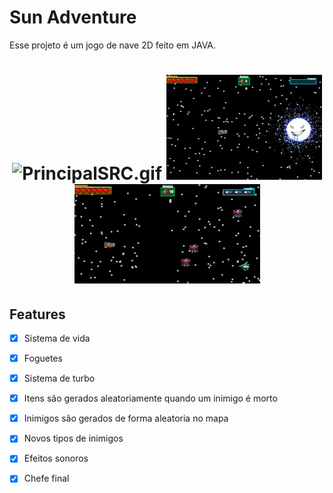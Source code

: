 # Sun Adventure


Esse projeto é um jogo de nave 2D feito em JAVA. </h3>

<h1 align="center">

<img alt = "PrincipalSRC.gif" title = "PrincipalSRC.gif" src="./gitHub/PrincipalSRC.gif" />
<img alt = "turbo.gif" title = "turbo.gif" src="./gitHub/novoTurbo.gif" />
  <img alt = "turbo.gif" title = "turbo.gif" src="./gitHub/novoBoss.gif" />




  


</br>

## Features


- [x] Sistema de vida
- [x] Foguetes
- [x] Sistema de turbo
- [x] Itens são gerados aleatoriamente quando um inimigo é morto
- [x] Inimigos são gerados de forma aleatoria no mapa
- [x] Novos tipos de inimigos
- [x] Efeitos sonoros
- [x] Chefe final



